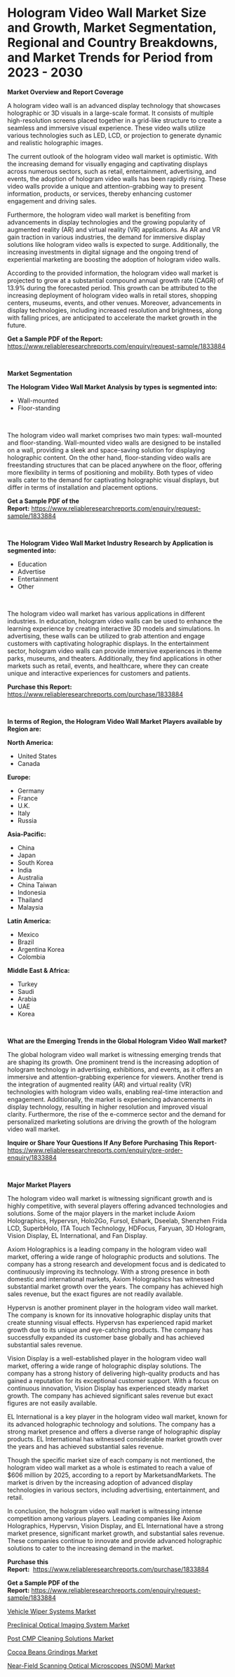 <p><h1>Hologram Video Wall Market Size and Growth, Market Segmentation, Regional and Country Breakdowns, and Market Trends for Period from 2023 -  2030</h1></p><p><strong>Market Overview and Report Coverage</strong></p>
<p><p>A hologram video wall is an advanced display technology that showcases holographic or 3D visuals in a large-scale format. It consists of multiple high-resolution screens placed together in a grid-like structure to create a seamless and immersive visual experience. These video walls utilize various technologies such as LED, LCD, or projection to generate dynamic and realistic holographic images.</p><p>The current outlook of the hologram video wall market is optimistic. With the increasing demand for visually engaging and captivating displays across numerous sectors, such as retail, entertainment, advertising, and events, the adoption of hologram video walls has been rapidly rising. These video walls provide a unique and attention-grabbing way to present information, products, or services, thereby enhancing customer engagement and driving sales.</p><p>Furthermore, the hologram video wall market is benefiting from advancements in display technologies and the growing popularity of augmented reality (AR) and virtual reality (VR) applications. As AR and VR gain traction in various industries, the demand for immersive display solutions like hologram video walls is expected to surge. Additionally, the increasing investments in digital signage and the ongoing trend of experiential marketing are boosting the adoption of hologram video walls.</p><p>According to the provided information, the hologram video wall market is projected to grow at a substantial compound annual growth rate (CAGR) of 13.9% during the forecasted period. This growth can be attributed to the increasing deployment of hologram video walls in retail stores, shopping centers, museums, events, and other venues. Moreover, advancements in display technologies, including increased resolution and brightness, along with falling prices, are anticipated to accelerate the market growth in the future.</p></p>
<p><strong>Get a Sample PDF of the Report:</strong> <a href="https://www.reliableresearchreports.com/enquiry/request-sample/1833884">https://www.reliableresearchreports.com/enquiry/request-sample/1833884</a></p>
<p>&nbsp;</p>
<p><strong>Market Segmentation</strong></p>
<p><strong>The Hologram Video Wall Market Analysis by types is segmented into:</strong></p>
<p><ul><li>Wall-mounted</li><li>Floor-standing</li></ul></p>
<p>&nbsp;</p>
<p><p>The hologram video wall market comprises two main types: wall-mounted and floor-standing. Wall-mounted video walls are designed to be installed on a wall, providing a sleek and space-saving solution for displaying holographic content. On the other hand, floor-standing video walls are freestanding structures that can be placed anywhere on the floor, offering more flexibility in terms of positioning and mobility. Both types of video walls cater to the demand for captivating holographic visual displays, but differ in terms of installation and placement options.</p></p>
<p><strong>Get a Sample PDF of the Report:</strong>&nbsp;<a href="https://www.reliableresearchreports.com/enquiry/request-sample/1833884">https://www.reliableresearchreports.com/enquiry/request-sample/1833884</a></p>
<p>&nbsp;</p>
<p><strong>The Hologram Video Wall Market Industry Research by Application is segmented into:</strong></p>
<p><ul><li>Education</li><li>Advertise</li><li>Entertainment</li><li>Other</li></ul></p>
<p>&nbsp;</p>
<p><p>The hologram video wall market has various applications in different industries. In education, hologram video walls can be used to enhance the learning experience by creating interactive 3D models and simulations. In advertising, these walls can be utilized to grab attention and engage customers with captivating holographic displays. In the entertainment sector, hologram video walls can provide immersive experiences in theme parks, museums, and theaters. Additionally, they find applications in other markets such as retail, events, and healthcare, where they can create unique and interactive experiences for customers and patients.</p></p>
<p><strong>Purchase this Report:</strong>&nbsp; <a href="https://www.reliableresearchreports.com/purchase/1833884">https://www.reliableresearchreports.com/purchase/1833884</a></p>
<p>&nbsp;</p>
<p><strong>In terms of Region, the Hologram Video Wall Market Players available by Region are:</strong></p>
<p>
    <p> <strong> North America: </strong>
        <ul>
            <li>United States</li>
            <li>Canada</li>
        </ul>
        </p> 
    <p> <strong> Europe: </strong>
        <ul>
            <li>Germany</li>
            <li>France</li>
            <li>U.K.</li>
            <li>Italy</li>
            <li>Russia</li>
        </ul>
        </p> 
    <p> <strong> Asia-Pacific: </strong>
        <ul>
            <li>China</li>
            <li>Japan</li>
            <li>South Korea</li>
            <li>India</li>
            <li>Australia</li>
            <li>China Taiwan</li>
            <li>Indonesia</li>
            <li>Thailand</li>
            <li>Malaysia</li>
        </ul>
        </p> 
    <p> <strong> Latin America: </strong>
        <ul>
            <li>Mexico</li>
            <li>Brazil</li>
            <li>Argentina Korea</li>
            <li>Colombia</li>
        </ul>
        </p> 
    <p> <strong> Middle East & Africa: </strong>
        <ul>
            <li>Turkey</li>
            <li>Saudi</li>
            <li>Arabia</li>
            <li>UAE</li>
            <li>Korea</li>
        </ul>
    </p>
    </p>
<p>&nbsp;</p>
<p><strong>What are the Emerging Trends in the Global Hologram Video Wall market?</strong></p>
<p><p>The global hologram video wall market is witnessing emerging trends that are shaping its growth. One prominent trend is the increasing adoption of hologram technology in advertising, exhibitions, and events, as it offers an immersive and attention-grabbing experience for viewers. Another trend is the integration of augmented reality (AR) and virtual reality (VR) technologies with hologram video walls, enabling real-time interaction and engagement. Additionally, the market is experiencing advancements in display technology, resulting in higher resolution and improved visual clarity. Furthermore, the rise of the e-commerce sector and the demand for personalized marketing solutions are driving the growth of the hologram video wall market.</p></p>
<p><strong>Inquire or Share Your Questions If Any Before Purchasing This Report</strong>- <a href="https://www.reliableresearchreports.com/enquiry/pre-order-enquiry/1833884">https://www.reliableresearchreports.com/enquiry/pre-order-enquiry/1833884</a></p>
<p>&nbsp;</p>
<p><strong>Major Market Players</strong></p>
<p><p>The hologram video wall market is witnessing significant growth and is highly competitive, with several players offering advanced technologies and solutions. Some of the major players in the market include Axiom Holographics, Hypervsn, Holo2Go, Fursol, Eshark, Dseelab, Shenzhen Frida LCD, SuperbHolo, ITA Touch Technology, HDFocus, Faryuan, 3D Hologram, Vision Display, EL International, and Fan Display.</p><p>Axiom Holographics is a leading company in the hologram video wall market, offering a wide range of holographic products and solutions. The company has a strong research and development focus and is dedicated to continuously improving its technology. With a strong presence in both domestic and international markets, Axiom Holographics has witnessed substantial market growth over the years. The company has achieved high sales revenue, but the exact figures are not readily available.</p><p>Hypervsn is another prominent player in the hologram video wall market. The company is known for its innovative holographic display units that create stunning visual effects. Hypervsn has experienced rapid market growth due to its unique and eye-catching products. The company has successfully expanded its customer base globally and has achieved substantial sales revenue.</p><p>Vision Display is a well-established player in the hologram video wall market, offering a wide range of holographic display solutions. The company has a strong history of delivering high-quality products and has gained a reputation for its exceptional customer support. With a focus on continuous innovation, Vision Display has experienced steady market growth. The company has achieved significant sales revenue but exact figures are not easily available.</p><p>EL International is a key player in the hologram video wall market, known for its advanced holographic technology and solutions. The company has a strong market presence and offers a diverse range of holographic display products. EL International has witnessed considerable market growth over the years and has achieved substantial sales revenue. </p><p>Though the specific market size of each company is not mentioned, the hologram video wall market as a whole is estimated to reach a value of $606 million by 2025, according to a report by MarketsandMarkets. The market is driven by the increasing adoption of advanced display technologies in various sectors, including advertising, entertainment, and retail.</p><p>In conclusion, the hologram video wall market is witnessing intense competition among various players. Leading companies like Axiom Holographics, Hypervsn, Vision Display, and EL International have a strong market presence, significant market growth, and substantial sales revenue. These companies continue to innovate and provide advanced holographic solutions to cater to the increasing demand in the market.</p></p>
<p><strong>Purchase this Report:</strong>&nbsp;&nbsp;<a href="https://www.reliableresearchreports.com/purchase/1833884">https://www.reliableresearchreports.com/purchase/1833884</a></p>
<p></p>
<p><strong>Get a Sample PDF of the Report:</strong>&nbsp;<a href="https://www.reliableresearchreports.com/enquiry/request-sample/1833884">https://www.reliableresearchreports.com/enquiry/request-sample/1833884</a></p>
<p><p><a href="https://www.linkedin.com/pulse/vehicle-wiper-systems-market-insights-players-forecast-till/">Vehicle Wiper Systems Market</a></p><p><a href="https://medium.com/@hugthess010/preclinical-optical-imaging-system-market-share-evolution-and-market-growth-trends-2023-2030-63a72e6614c3">Preclinical Optical Imaging System Market</a></p><p><a href="https://www.linkedin.com/pulse/post-cmp-cleaning-solutions-market-size-share-global-analysis/">Post CMP Cleaning Solutions Market</a></p><p><a href="https://www.linkedin.com/pulse/cocoa-beans-grindings-market-research-report-provides/">Cocoa Beans Grindings Market</a></p><p><a href="https://medium.com/@tanaysamar7412/near-field-scanning-optical-microscopes-nsom-market-research-report-its-history-and-forecast-7b5e4ea7d728">Near-Field Scanning Optical Microscopes (NSOM) Market</a></p></p>
